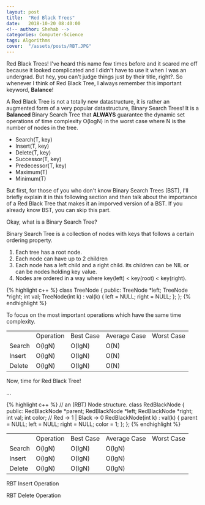 ```yaml
---
layout: post
title:  "Red Black Trees"
date:   2018-10-20 08:40:00
<!-- author: Shehab -->
categories: Computer-Science
tags: Algorithms
cover:  "/assets/posts/RBT.JPG"
---
```


Red Black Trees! I've heard this name few times before and it scared me off because it looked complicated and I didn't have to use it when I was an undergrad. But hey, you can't judge things just by their title, right?. So whenever I think of Red Black Tree, I always remember this important keyword, <strong>Balance</strong>!

A Red Black Tree is not a totally new datastructure, it is rather an augmented form of a very popular datastructure, Binary Search Trees! It is a <strong> Balanced </strong> Binary Search Tree that <strong>ALWAYS</strong> guarantee the dynamic set operations of time complexity O(logN) in the worst case where N is the number of nodes in the tree.
<ul>
	<li> Search(T, key)</li>
	<li> Insert(T, key)</li>
	<li> Delete(T, key)</li>
	<li> Successor(T, key)</li>
	<li> Predecessor(T, key)</li>
	<li> Maximum(T)</li>
	<li> Minimum(T)</li>
</ul>

But first, for those of you who don't know Binary Search Trees (BST), I'll briefly explain it in this following section and then talk about the importance of a Red Black Tree that makes it an imporved version of a BST. If you already know BST, you can skip this part. 

Okay, what is a Binary Search Tree?

Binary Search Tree is a collection of nodes with keys that follows a certain ordering property. 
<ol>
	<li>Each tree has a root node.</li>
	<li>Each node can have up to 2 children</li>
	<li>Each node has a left child and a right child. Its children can be NIL or can be nodes holding key value.</li>
	<li>Nodes are ordered in a way where key(left) < key(root) < key(right).</li>
</ol>

{% highlight c++ %}
class TreeNode {
public:
	TreeNode *left;
	TreeNode *right;
	int val;
	TreeNode(int k) : val(k) {
		left = NULL;
		right = NULL;
	}; 
};
{% endhighlight %}

To focus on the most important operations which have the same time complexity. 
<table cellpadding="0" cellspacing="0">
	<tr>
	<th>
		<td>Operation</td>
		<td>Best Case</td>
		<td>Average Case</td>
		<td>Worst Case</td>
	</th>
	</tr>
	<tr>
		<td>Search</td>
		<td>O(lgN)</td>
		<td>O(lgN)</td>
		<td>O(N)</td>
	</tr>
	<tr>
		<td>Insert</td>
		<td>O(lgN)</td>
		<td>O(lgN)</td>
		<td>O(N)</td>
	</tr>
	<tr>
		<td>Delete</td>
		<td>O(lgN)</td>
		<td>O(lgN)</td>
		<td>O(N)</td>
	</tr>
</table>

Now, time for Red Black Tree!

...

{% highlight c++ %}
// an (RBT) Node structure.
class RedBlackNode {
public:
	RedBlackNode *parent;
	RedBlackNode *left;
	RedBlackNode *right;
	int val;
	int color;	// Red -> 1 | Black -> 0
	RedBlackNode(int k) : val(k) {
		parent = NULL;
		left = NULL;
		right = NULL;
		color = 1;
	};
};
{% endhighlight %}

<table cellpadding="0" cellspacing="0">
	<tr>
	<th>
		<td>Operation</td>
		<td>Best Case</td>
		<td>Average Case</td>
		<td>Worst Case</td>
	</th>
	</tr>
	<tr>
		<td>Search</td>
		<td>O(lgN)</td>
		<td>O(lgN)</td>
		<td>O(lgN)</td>
	</tr>
	<tr>
		<td>Insert</td>
		<td>O(lgN)</td>
		<td>O(lgN)</td>
		<td>O(lgN)</td>
	</tr>
	<tr>
		<td>Delete</td>
		<td>O(lgN)</td>
		<td>O(lgN)</td>
		<td>O(lgN)</td>
	</tr>
</table>

RBT Insert Operation

RBT Delete Operation